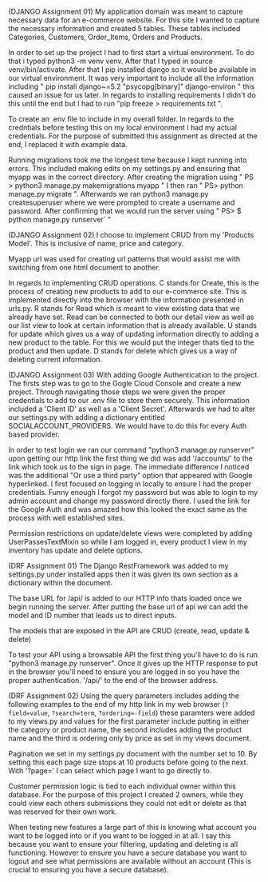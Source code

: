 (DJANGO Assignment 01)
My application domain was meant to capture necessary data for an e-commerce website. For this site I wanted to capture the necessary information and created 5 tables. These tables included Categories, Customers, Order_Items, Orders and Products. 

In  order to set up the project I had to first start a virtual environment. To do that i typed python3 -m venv venv. After that I typed in source venv/bin/activate. After that I pip installed django so it would be available in our virtual environment. It was very important to include all the information including " pip install django~=5.2 "psycopg[binary]" django-environ " this caused an issue for us later. In regards to installing requirements I didn't do this until the end but I had to run "pip freeze > requirements.txt ". 

To create an .env file to include in my overall folder. In regards to the credntials before testing this on my local environment I had my actual credentials. For the purpose of submitted this assignment as directed at the end, I replaced it with example data. 

Running migrations took me the longest time because I kept running into errors. This included making edits on my settings.py and ensuring that myapp was in the correct directory. After creating the migration using " PS > python3 manage.py makemigrations myapp " I then ran " PS> python manage.py migrate ". Afterwards we ran python3 manage.py createsuperuser where we were prompted to create a username and password. After confirming that we would run the server using " PS> $ python manage.py runserver` "

(DJANGO Assignment 02)
I choose to implement CRUD from my 'Products Model'. This is inclusive of name, price and category.

Myapp url was used for creating url patterns that would assist me with switching from one html document to another. 

In regards to implementing CRUD operations. C stands for Create, this is the process of creating new products to add to our e-commerce site. This is implemented directly into the browser with the information presented in urls.py. R stands for Read which is meant to view existing data that we already have set. Read can be connected to both our detail view as well as our list view to look at certain information that is already available. U stands for update which gives us a way of updating information directly to adding a new product to the table. For this we would put the integer thats tied to the product and then update. D stands for delete which gives us a way of deleting current information. 

(DJANGO Assignment 03)
With adding Google Authentication to the project. The firsts step was to go to the Gogle Cloud Console and create a new project. Through navigating those steps we were given the proper credentials to add to our .env file to store them securely. This information included a 'Client ID' as well as a 'Client Secret'. Afterwards we had to alter our settings.py with adding a dictionary entitled SOCIALACCOUNT_PROVIDERS. We would have to do this for every Auth based provider. 

In order to test login we ran our command "python3 manage.py runserver" upon getting our http link the first thing we did was add '/accounts/' to the link which took us to the sign in page. The immediate difference I noticed was the additional "Or use a third party" option that appeared with Google hyperlinked. I first focused on logging in locally to ensure I had the proper credentials. Funny enough I forgot my password but was able to login to my admin account and change my password directly there. I used the link for the Google Auth and was amazed how this looked the exact same as the process with well established sites. 

Permission restrictions on update/delete views were completed by adding UserPassesTextMixin so while I am logged in, every product I view in my inventory has update and delete options. 

(DRF Assignment 01)
The Django RestFramework was added to my settings.py under installed apps then it was given its own section as a dictionary within the document. 

The base URL for /api/ is added to our HTTP info thats loaded once we begin running the server. After putting the base url of api we can add the model and ID number that leads us to direct inputs. 

The models that are exposed in the API are CRUD (create, read, update & delete)

To test your API using a browsable API the first thing you'll have to do is run "python3 manage.py runserver". Once it gives up the HTTP response to put in the browser you'll need to ensure you are logged in so you have the proper authentication. '/api/' to the end of the browser address. 

(DRF Assignment 02)
Using the query parameters includes adding the following examples to the end of my http link in my web browser (`?field=value`, `?search=term`, `?ordering=-field`) these paramters were added to my views.py and values for the first parameter include putting in either the category or product name, the second includes adding the product name and the third is ordering only by price as set in my views document.

Pagination we set in my settings.py document with the number set to 10. By setting this each page size stops at 10 products before going to the next. With '?page=' I can select which page I want to go directly to. 

Customer permission logic is tied to each individual owner within this database. For the purpose of this project I created 2 owners, while they could view each others submissions they could not edit or delete as that was reserved for their own work. 

When testing new features a large part of this is knowing what account you want to be logged into or if you want to be logged in at all. I say this because you want to ensure your filtering, updating and deleting is all functioning. However to ensure you have a secure database you want to logout and see what permissions are available without an account (This is crucial to ensuring you have a secure database). 
